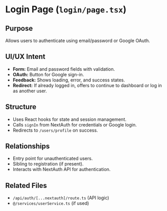 # Login Page (`login/page.tsx`)

## Purpose
Allows users to authenticate using email/password or Google OAuth.

## UI/UX Intent
- **Form:** Email and password fields with validation.
- **OAuth:** Button for Google sign-in.
- **Feedback:** Shows loading, error, and success states.
- **Redirect:** If already logged in, offers to continue to dashboard or log in as another user.

## Structure
- Uses React hooks for state and session management.
- Calls `signIn` from NextAuth for credentials or Google login.
- Redirects to `/users/profile` on success.

## Relationships
- Entry point for unauthenticated users.
- Sibling to registration (if present).
- Interacts with NextAuth API for authentication.

## Related Files
- `/api/auth/[...nextauth]/route.ts` (API logic)
- `@/services/userService.ts` (if used) 